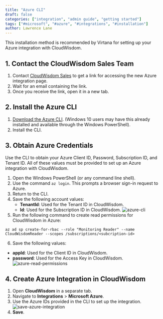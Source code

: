 ```yaml
---
title: "Azure CLI"
draft: false
categories: ["integration", "admin guide", "getting started"]
tags: ["#microsoft", "#azure", "#integrations", "#installation"]
author: Lawrence Lane
---
```

This installation method is recommended by Virtana for setting up your Azure integration with CloudWisdom.

## 1. Contact the CloudWisdom Sales Team
1. Contact [CloudWisdom Sales](mailto:dl-sales-metricly@virtualinstruments.com) to get a link for accessing the new Azure integration page.
2. Wait for an email containing the link.
3. Once you receive the link, open it in a new tab.

## 2. Install the Azure CLI
1. [Download the Azure CLI](https://docs.microsoft.com/en-us/cli/azure/install-azure-cli-windows?view=azure-cli-latest). (Windows 10 users may have this already installed and available through the Windows PowerShell).
2. Install the CLI.

## 3. Obtain Azure Credentials

Use the CLI to obtain your Azure Client ID, Password, Subscription ID, and Tenant ID. All of these values must be provided to set up an Azure integration with CloudWisdom.

1. Open the Windows PowerShell (or any command line shell).
2. Use the command `az login`. This prompts a browser sign-in request to Azure.
3. Return to the CLI.
4. Save the following account values:
   - **TenantId**: Used for the Tenant ID in CloudWisdom.
   - **Id**: Used for the Subscription ID in CloudWisdom.
   ![azure-cli](/images/azure-cli-installation/azure-cli.png)
5.  Run the following command to create read permissions for CloudWisdom in Azure:
```
az ad sp create-for-rbac --role "Monitoring Reader" --name CloudWisdomReader --scopes /subscriptions/<subcription-id>
```
6. Save the following values:
 - **appId**: Used for the Client ID in CloudWisdom.
 - **password**: Used for the Access Key in CloudWisdom.
![azure-read-permissions](/images/azure-cli-installation/azure-read-permissions.png)

## 4. Create Azure Integration in CloudWisdom

1. Open **CloudWisdom** in a separate tab.
2. Navigate to **Integrations** > **Microsoft Azure**.
3. Use the Azure IDs provided in the CLI to set up the integration.
![save-azure-integration](/images/azure-cli-installation/save-azure-integration.png)
4. **Save**.
